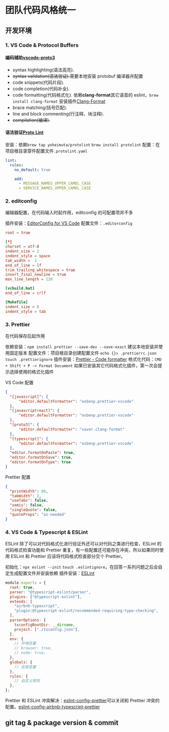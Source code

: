 # 团队代码风格统一

## 开发环境

### 1. VS Code & Protocol Buffers

#### 编码辅助[vscode-proto3](https://marketplace.visualstudio.com/items?itemName=zxh404.vscode-proto3)

- syntax highlighting(语法高亮).
- ~~syntax validation(语法验证).~~需要本地安装 protobuf 编译器并配置
- code snippets(代码片段).
- code completion(代码补全).
- code formatting(代码格式化). 依赖**clang-format**其它语音的 eslint，`brew install clang-format` 安装插件[Clang-Format](https://marketplace.visualstudio.com/items?itemName=xaver.clang-format)
- brace matching(括号匹配).
- line and block commenting(行注释、块注释).
- ~~compilation(编译).~~

#### 语法验证[Proto Lint](https://marketplace.visualstudio.com/items?itemName=Plex.vscode-protolint)

安装：依赖`brew tap yoheimuta/protolint` `brew install protolint`
配置：在项目根目录穿件配置文件`.protolint.yaml`

```yaml
lint:
  rules:
    no_default: true

    add:
      - MESSAGE_NAMES_UPPER_CAMEL_CASE
      - SERVICE_NAMES_UPPER_CAMEL_CASE
```

### 2. editconfig

编辑器配置，在代码输入时起作用，editconfig 的可配置项并不多

插件安装：[EditorConfig for VS Code](https://marketplace.visualstudio.com/items?itemName=EditorConfig.EditorConfig)
配置文件：`.editorconfig`

```conf
root = true

[*]
charset = utf-8
indent_size = 2
indent_style = space
tab_width =  2
end_of_line = lf
trim_trailing_whitespace = true
insert_final_newline = true
max_line_length = 120

[vcbuild.bat]
end_of_line = crlf

[Makefile]
indent_size = 8
indent_style = tab

```

### 3. Prettier

在代码保存后起作用

依赖安装：`npm install prettier --save-dev --save-exact` 建议本地安装并使用固定版本
配置文件：项目根目录创建配置文件 `echo {}> .prettierrc.json` `touch .prettierignore`
插件安装：[Prettier - Code formatter](https://marketplace.visualstudio.com/items?itemName=esbenp.prettier-vscode)
格式化代码：`CMD + Shift + P -> Format Document` 如果已安装其它代码格式化插件，第一次会提示选择使用的格式化插件

VS Code 配置

```JSON
{
  "[javascript]": {
      "editor.defaultFormatter": "esbenp.prettier-vscode"
  },
  "[javascriptreact]": {
      "editor.defaultFormatter": "esbenp.prettier-vscode"
  },
  "[proto3]": {
      "editor.defaultFormatter": "xaver.clang-format"
  },
  "[typescript]": {
      "editor.defaultFormatter": "esbenp.prettier-vscode"
  },
  "editor.formatOnPaste": true,
  "editor.formatOnSave": true,
  "editor.formatOnType": true
}
```

Prettier 配置

```JSON
{
  "printWidth": 80,
  "tabWidth": 2,
  "useTabs": false,
  "semis": false,
  "singleQuote": false,
  "quoteProps": "as-needed"
}
```

### 4. VS Code & Typescript & ESLint

ESLint 除了可以对代码格式化进行验证外还可以对代码之类进行检查，ESLint 的代码格式检查功能和 Prettier 重复，有一些配置还可能存在冲突，所以如果同时使用 ESLint 和 Prettier 应该将代码格式检查部分交个 Prettier。

初始化：`npx eslint --init` `touch .eslintignore`，在回答一系列问题之后会自定生成配置文件并安装依赖
插件安装：[ESLint](https://marketplace.visualstudio.com/items?itemName=dbaeumer.vscode-eslint)

```js
module.exports = {
  root: true,
  parser: "@typescript-eslint/parser",
  plugins: ["@typescript-eslint"],
  extends: [
    "airbnb-typescript",
    "plugin:@typescript-eslint/recommended-requiring-type-checking",
  ],
  parserOptions: {
    tsconfigRootDir: __dirname,
    project: ["./tsconfig.json"],
  },
  env: {
    // 环境变量
    // browser: true,
    // node: true,
  },
  globals: {
    // 全局变量
  },
  rules: {
    // 自定义规则
  },
};
```

Prettier 和 ESLint 冲突解决：[eslint-config-prettier](https://github.com/prettier/eslint-config-prettier)可以关闭和 Prettier 冲突的配置。[eslint-config-airbnb-typescript-prettier](https://www.npmjs.com/package/eslint-config-airbnb-typescript-prettier)

## git tag & package version & commit
